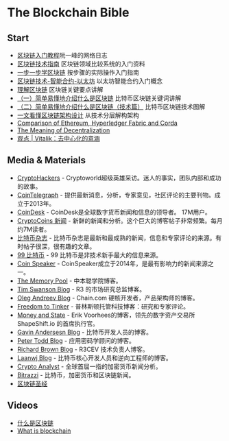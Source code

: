 # The Blockchain Bible

## Start 

- [区块链入门教程](http://www.ruanyifeng.com/blog/2017/12/blockchain-tutorial.html)阮一峰的网络日志
- [区块链技术指南](https://yeasy.gitbooks.io/blockchain_guide) 区块链领域比较系统的入门资料
- [一步一步学区块链](http://blog.csdn.net/jwter87/article/details/53322642) 按步骤的实际操作入门指南
- [区块链技术-智能合约-以太坊](http://ethfans.org/posts/block-chain-technology-smart-contracts-and-ethereum) 以太坊智能合约入门概念
- [理解区块链](http://blog.csdn.net/csolo/article/details/52858236) 区块链关键要点讲解
- [（一）简单易懂地介绍什么是区块链](https://zhuanlan.zhihu.com/p/22228902) 比特币区块链关键词讲解
- [（二）简单易懂地介绍什么是区块链（技术篇）](https://zhuanlan.zhihu.com/p/23243289) 比特币区块链技术图解
- [一文看懂区块链架构设计](http://www.8btc.com/ebook-blockchain) 从技术分层解构架构
- [Comparison of Ethereum, Hyperledger Fabric and Corda](https://medium.com/@philippsandner/comparison-of-ethereum-hyperledger-fabric-and-corda-21c1bb9442f6)
- [The Meaning of Decentralization](https://medium.com/@VitalikButerin/the-meaning-of-decentralization-a0c92b76a274)
- [观点 | Vitalik：去中心化的意涵](http://ethfans.org/posts/the-meaning-of-decentralization)


## Media & Materials

- [CryptoHackers](https://cryptohackers.party/) - Cryptoworld超级英雄采访。迷人的事实，团队内部和成功的故事。
- [CoinTelegraph](https://cointelegraph.com/) - 提供最新消息，分析，专家意见，社区评论的主要刊物。成立于2013年。
- [CoinDesk](https://www.coindesk.com/) - CoinDesk是全球数字货币新闻和信息的领导者。 17M用户。
- [CryptoCoins 新闻](http://www.cryptocoinsnews.com/) - 新鲜的新闻和分析。这个巨大的博客帖子非常频繁。每月约7M读者。
- [比特币杂志](https://bitcoinmagazine.com/) - 比特币杂志是最新和最成熟的新闻，信息和专家评论的来源。有时帖子很深，很有趣的文章。
- [99 比特币](https://99bitcoins.com/) - 99 比特币是非技术新手最大的信息来源。
- [Coin Speaker](https://www.coinspeaker.com/) - CoinSpeaker成立于2014年，是最有影响力的新闻来源之一。
- [The Memory Pool](http://nakamotoinstitute.org/mempool/) - 中本聪学院博客。
- [Tim Swanson Blog](http://www.ofnumbers.com/category/bitcoin/) - R3 的市场研究总监博客。
- [Oleg Andreev Blog](http://blog.oleganza.com/) - Chain.com 硬核开发者，产品架构师的博客。
- [Freedom to Tinker](https://freedom-to-tinker.com/tag/bitcoin/) - 普林斯顿托管科技博客：研究和专家评论。
- [Money and State](http://moneyandstate.com/) - Erik Voorhees的博客，领先的数字资产交易所 ShapeShift.io 的首席执行官。
- [Gavin Andersesn Blog](http://gavinandresen.ninja/) - 比特币开发人员的博客。
- [Peter Todd Blog](https://petertodd.org/) - 应用密码学顾问的博客。
- [Richard Brown Blog](https://gendal.me/tag/bitcoin/) - R3CEV 技术负责人博客。
- [Laanwj Blog](https://laanwj.github.io/) -  比特币核心开发人员和逆向工程师的博客。
- [Crypto Analyst](https://www.cryptoanalyst.co/) - 全球首屈一指的加密货币新闻分析。
- [Bitrazzi](https://bitrazzi.com/) - 比特币，加密货币和区块链新闻。
- [区块链圣经](https://raw.githubusercontent.com/the-blockchain-bible/readme/master/assets/materials/The-BlockChain-Bible.pdf) 

## Videos

- [什么是区块链](http://203.205.158.70/vhot2.qqvideo.tc.qq.com/A1czrJOu8c2vdieFokoRsTBqaJSHlj81-u40hbPKxZj8/j1307gpzywd.m701.mp4?vkey=AAA7158B988800589EBD3C96096225B615B2F30461661A82EC468062601B619042F277906CD39F49A6A813068445E301DCCA52A1B82C57ADB4E7E77208E121E45A0371D58CCD331BDCC6FDCA8DA77BAEB17A0A754B4EDF1BCBAA28AA3C0B197DAA498BEB900CCAAEE52AA8D74F784120CF8F6E7C5059CBF6&br=29&platform=2&fmt=auto&level=0&sdtfrom=v1010&guid=f0e4d33ff423fcf04739d1ba1718e31e) 
- [What is blockchain](http://203.205.158.75/vhot2.qqvideo.tc.qq.com/AkxwKosyyEZ10RNUziRoanB7vRnry47pGbcpeeWZJzA0/d1307m66gn8.m701.mp4?vkey=9872F3AC37F5E4FEAA472F13AB11090FDCC30B1F8F10715842327CF713EDDA8038B3F44AF512E141504039C5738C1D5673385E02068AC59CAD25FFDC0F4DED35C4A318B588C866E0CC8E26B8228652A1D55B7C932452B4FDB4CD82086FF2C750A35985A928401A61D7D58C9A9245E78A792B91194169D067&br=29&platform=2&fmt=auto&level=0&sdtfrom=v1010&guid=f0e4d33ff423fcf04739d1ba1718e31e)